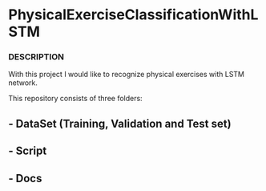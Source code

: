 # PhysicalExerciseClassificationWithLSTM

### DESCRIPTION

With this project I would like to recognize physical exercises with LSTM network.

This repository consists of three folders:

## - DataSet (Training, Validation and Test set)

## - Script

## - Docs
